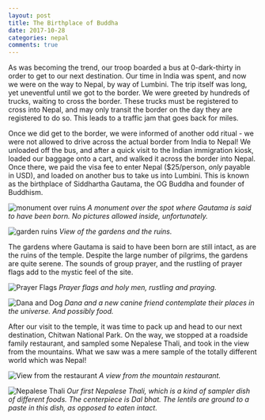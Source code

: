 ```yaml
---
layout: post
title: The Birthplace of Buddha
date: 2017-10-28
categories: nepal
comments: true
---
```


As was becoming the trend, our troop boarded a bus at 0-dark-thirty in order to get to our next destination. Our time in India was spent, and now we were on the way to Nepal, by way of Lumbini. The trip itself was long, yet uneventful until we got to the border. We were greeted by hundreds of trucks, waiting to cross the border. These trucks must be registered to cross into Nepal, and may only transit the border on the day they are registered to do so. This leads to a traffic jam that goes back for miles.

Once we did get to the border, we were informed of another odd ritual - we were not allowed to drive across the actual border from India to Nepal! We unloaded off the bus, and after a quick visit to the Indian immigration kiosk, loaded our baggage onto a cart, and walked it across the border into Nepal. Once there, we paid the visa fee to enter Nepal ($25/person, *only* payable in USD), and loaded on another bus to take us into Lumbini. This is known as the birthplace of Siddhartha Gautama, the OG Buddha and founder of Buddhism.

![monument over ruins](/images/thumbs/nepal/IMG_20171011_085325.jpg)
*A monument over the spot where Gautama is said to have been born. No pictures allowed inside, unfortunately.*

![garden ruins](/images/thumbs/nepal/IMG_20171011_085301-EFFECTS.jpg)
*View of the gardens and the ruins.*

The gardens where Gautama is said to have been born are still intact, as are the ruins of the temple. Despite the large number of pilgrims, the gardens are quite serene. The sounds of group prayer, and the rustling of prayer flags add to the mystic feel of the site.

![Prayer Flags](/images/thumbs/nepal/IMG_20171011_085559.jpg)
*Prayer flags and holy men, rustling and praying.*

![Dana and Dog](/images/thumbs/nepal/IMG_20171011_091324.jpg)
*Dana and a new canine friend contemplate their places in the universe. And possibly food.*

After our visit to the temple, it was time to pack up and head to our next destination, Chitwan National Park. On the way, we stopped at a roadside family restaurant, and sampled some Nepalese Thali, and took in the view from the mountains. What we saw was a mere sample of the totally different world which was Nepal!

![View from the restaurant](/images/thumbs/nepal/IMG_20171011_113928.jpg)
*A view from the mountain restaurant.*

![Nepalese Thali](/images/thumbs/nepal/IMG_20171011_115558.jpg)
*Our first Nepalese Thali, which is a kind of sampler dish of different foods. The centerpiece is Dal bhat. The lentils are ground to a paste in this dish, as opposed to eaten intact.*